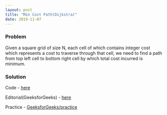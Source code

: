 ```yaml
---
layout: post
title: "Min Cost Path(Dijkstra)"
date: 2019-11-07
---
```


### Problem
Given a square grid of size N, each cell of which contains integer cost which represents a cost to traverse through that cell, we need to find a path from top left cell to bottom right cell by which total cost incurred is minimum.

### Solution
Code - [here](/code/min_code.cpp)

Editorial(GeeksforGeeks) - [here](geeksforgeeks.org/minimum-cost-path-left-right-bottom-moves-allowed/)

Practice - [GeeksforGeeks/practice](https://practice.geeksforgeeks.org/problems/minimum-cost-path/0)
